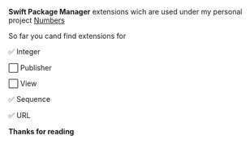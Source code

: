 **Swift Package Manager** extensions wich are used under my personal project [Numbers](https://github.com/michelgoni/Numbers)

So far you cand find extensions for 

✅ Integer

⬜ Publisher

⬜ View

✅  Sequence

✅ URL


**Thanks for reading**
